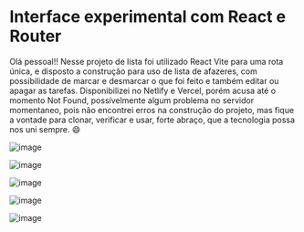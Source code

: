 # Interface experimental com React e Router
Olá pessoal!! Nesse projeto de lista foi utilizado React Vite para uma rota única, e disposto a construção para uso de lista de afazeres,
com possibilidade de marcar e desmarcar o que foi feito e também editar ou apagar as tarefas. Disponibilizei no Netlify e Vercel, porém acusa até o momento
Not Found, possívelmente algum problema no servidor momentaneo, pois não encontrei erros na construção do projeto, mas fique a vontade para clonar, verificar e usar, 
forte abraço, que a tecnologia possa nos uni sempre. :smile:

![image](https://github.com/MatheusNascimento99/Interface-To--Do--List/assets/139829100/62165c1d-f242-4f10-b1cd-0429bce32203)

![image](https://github.com/MatheusNascimento99/Interface-To--Do--List/assets/139829100/58a33164-0214-444f-8080-fbdfbd285156)

![image](https://github.com/MatheusNascimento99/Interface-To--Do--List/assets/139829100/6829c546-3c5b-46e9-adc4-e19e1659a643)

![image](https://github.com/MatheusNascimento99/Interface-To--Do--List/assets/139829100/f409fed3-b109-4c1a-b2bb-149794044b17)


![image](https://github.com/MatheusNascimento99/Interface-To--Do--List/assets/139829100/ec57821f-25cb-4ce9-86d2-f7a9c04cb673)
